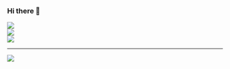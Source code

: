 ### Hi there 👋

![](https://github-readme-stats.vercel.app/api?username=enegadi&theme=dark&hide_border=true&include_all_commits=true&count_private=)<br/>
![](https://github-readme-streak-stats.herokuapp.com/?user=enegadi&theme=dark&hide_border=false)<br/>
![](https://github-readme-stats.vercel.app/api/top-langs/?username=enegadi&theme=dark&hide_border=false&include_all_commits=false&count_private=false&layout=compact)


---
[![](https://visitcount.itsvg.in/api?id=enegadi&icon=0&color=0)](https://visitcount.itsvg.in)
